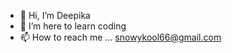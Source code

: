- 👋 Hi, I’m Deepika
- 👀 I’m here to learn coding
- 📫 How to reach me ... snowykool66@gmail.com

<!---
deezzone/deezzone is a ✨ special ✨ repository because its `README.md` (this file) appears on your GitHub profile.
You can click the Preview link to take a look at your changes.
--->
